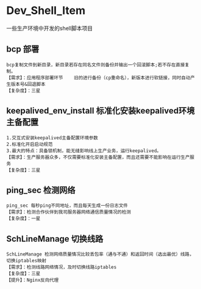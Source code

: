 # Dev_Shell_Item
一些生产环境中开发的shell脚本项目

## bcp 部署
    bcp复制文件到新目录，新目录若存在同名文件则备份并输出一个回滚脚本;若不存在直接复制。
    【需求】：应用程序部署环节    旧的进行备份（cp重命名），新版本进行软链接，同时自动产生版本号&回退脚本
    【复杂度】：三星

## keepalived_env_install 标准化安装keepalived环境主备配置
    1.交互式安装keepalived主备配置环境参数
    2.标准化开启启动规范
    3.最大的特点：具备锁机制，能无缝影响线上生产业务，运行keepalived。
    【需求】：生产服务器众多，不仅需要标准化安装主备配置，而且还需要不能影响在运行生产服务
    【复杂度】：三星
    
## ping_sec 检测网络
    ping_sec 每秒ping不同地址，而且每天生成一份日志文件
    【需求】：检测合作伙伴到我司服务器网络通信质量情况的检测
    【复杂度】：一星

## SchLineManage 切换线路
    SchLineManage 检测网络质量情况比较丢包率（通与不通）和返回时间（选出最优）线路，切换iptables映射
    【需求】：检测线路网络情况，及时切换线路iptables
    【复杂度】：三星
    【提升】：Nginx反向代理
